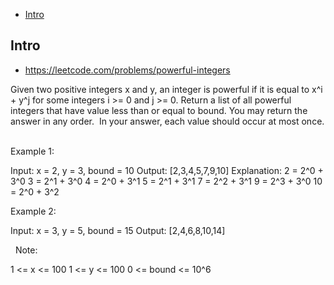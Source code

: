- [Intro](#intro)

## Intro

- https://leetcode.com/problems/powerful-integers

Given two positive integers x and y, an integer is powerful if it is equal to x^i + y^j for some integers i >= 0 and j >= 0.
Return a list of all powerful integers that have value less than or equal to bound.
You may return the answer in any order.  In your answer, each value should occur at most once.
 

Example 1:

Input: x = 2, y = 3, bound = 10
Output: [2,3,4,5,7,9,10]
Explanation: 
2 = 2^0 + 3^0
3 = 2^1 + 3^0
4 = 2^0 + 3^1
5 = 2^1 + 3^1
7 = 2^2 + 3^1
9 = 2^3 + 3^0
10 = 2^0 + 3^2


Example 2:

Input: x = 3, y = 5, bound = 15
Output: [2,4,6,8,10,14]



 
Note:

1 <= x <= 100
1 <= y <= 100
0 <= bound <= 10^6
